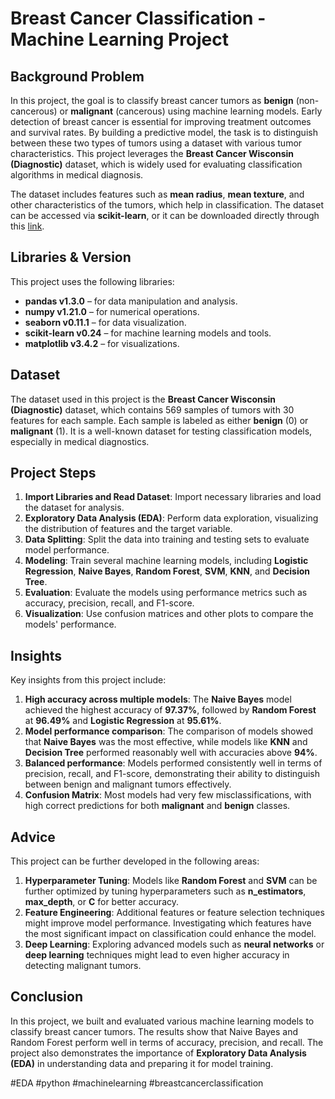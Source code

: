 # Breast Cancer Classification - Machine Learning Project

## Background Problem

In this project, the goal is to classify breast cancer tumors as **benign** (non-cancerous) or **malignant** (cancerous) using machine learning models. Early detection of breast cancer is essential for improving treatment outcomes and survival rates. By building a predictive model, the task is to distinguish between these two types of tumors using a dataset with various tumor characteristics. This project leverages the **Breast Cancer Wisconsin (Diagnostic)** dataset, which is widely used for evaluating classification algorithms in medical diagnosis.

The dataset includes features such as **mean radius**, **mean texture**, and other characteristics of the tumors, which help in classification. The dataset can be accessed via **scikit-learn**, or it can be downloaded directly through this [link](https://scikit-learn.org/stable/modules/generated/sklearn.datasets.load_breast_cancer.html).

## Libraries & Version

This project uses the following libraries:

- **pandas v1.3.0** – for data manipulation and analysis.
- **numpy v1.21.0** – for numerical operations.
- **seaborn v0.11.1** – for data visualization.
- **scikit-learn v0.24** – for machine learning models and tools.
- **matplotlib v3.4.2** – for visualizations.

## Dataset

The dataset used in this project is the **Breast Cancer Wisconsin (Diagnostic)** dataset, which contains 569 samples of tumors with 30 features for each sample. Each sample is labeled as either **benign** (0) or **malignant** (1). It is a well-known dataset for testing classification models, especially in medical diagnostics.

## Project Steps

1. **Import Libraries and Read Dataset**: Import necessary libraries and load the dataset for analysis.
2. **Exploratory Data Analysis (EDA)**: Perform data exploration, visualizing the distribution of features and the target variable.
3. **Data Splitting**: Split the data into training and testing sets to evaluate model performance.
4. **Modeling**: Train several machine learning models, including **Logistic Regression**, **Naive Bayes**, **Random Forest**, **SVM**, **KNN**, and **Decision Tree**.
5. **Evaluation**: Evaluate the models using performance metrics such as accuracy, precision, recall, and F1-score.
6. **Visualization**: Use confusion matrices and other plots to compare the models' performance.

## Insights

Key insights from this project include:

1. **High accuracy across multiple models**: The **Naive Bayes** model achieved the highest accuracy of **97.37%**, followed by **Random Forest** at **96.49%** and **Logistic Regression** at **95.61%**.
2. **Model performance comparison**: The comparison of models showed that **Naive Bayes** was the most effective, while models like **KNN** and **Decision Tree** performed reasonably well with accuracies above **94%**.
3. **Balanced performance**: Models performed consistently well in terms of precision, recall, and F1-score, demonstrating their ability to distinguish between benign and malignant tumors effectively.
4. **Confusion Matrix**: Most models had very few misclassifications, with high correct predictions for both **malignant** and **benign** classes.

## Advice

This project can be further developed in the following areas:

1. **Hyperparameter Tuning**: Models like **Random Forest** and **SVM** can be further optimized by tuning hyperparameters such as **n_estimators**, **max_depth**, or **C** for better accuracy.
2. **Feature Engineering**: Additional features or feature selection techniques might improve model performance. Investigating which features have the most significant impact on classification could enhance the model.
3. **Deep Learning**: Exploring advanced models such as **neural networks** or **deep learning** techniques might lead to even higher accuracy in detecting malignant tumors.

## Conclusion

In this project, we built and evaluated various machine learning models to classify breast cancer tumors. The results show that Naive Bayes and Random Forest perform well in terms of accuracy, precision, and recall. The project also demonstrates the importance of **Exploratory Data Analysis (EDA)** in understanding data and preparing it for model training.

#EDA #python #machinelearning #breastcancerclassification
